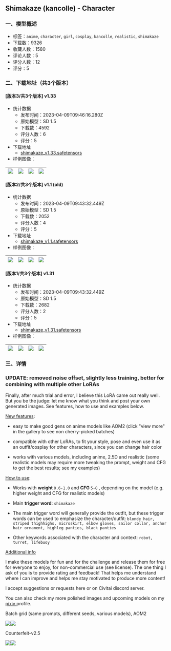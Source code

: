## Shimakaze (kancolle) - Character
### 一、模型概述

- 标签：`anime`, `character`, `girl`, `cosplay`, `kancolle`, `realistic`, `shimakaze`
- 下载数：9326
- 收藏人数：1580
- 评论人数：5
- 评分人数：12
- 评分：5

### 二、下载地址（共3个版本）

#### [版本3/共3个版本] v1.33

- 统计数据
  - 发布时间：2023-04-09T09:46:16.280Z
  - 原始模型：SD 1.5
  - 下载数：4592
  - 评分人数：6
  - 评分：5
- 下载地址
  - [shimakaze_v1.33.safetensors](https://civitai.com/api/download/models/40743)
- 样例图像：

| <img src="https://image.civitai.com/xG1nkqKTMzGDvpLrqFT7WA/16151813-c358-4d9a-928c-965e0d3cc600/width=450/557454.jpeg" /> | <img src="https://image.civitai.com/xG1nkqKTMzGDvpLrqFT7WA/f691d97f-fac1-490f-1f4c-fc5de9132c00/width=450/557426.jpeg" /> | <img src="https://image.civitai.com/xG1nkqKTMzGDvpLrqFT7WA/d22dee9d-3bd3-487d-1a3e-77c1ca9bb200/width=450/557453.jpeg" /> | <img src="https://image.civitai.com/xG1nkqKTMzGDvpLrqFT7WA/da54dac2-0772-41d7-f461-9b0b8d351800/width=450/557447.jpeg" /> |
| ---- | ---- | ---- | ---- |

#### [版本2/共3个版本] v1.1 (old)

- 统计数据
  - 发布时间：2023-04-09T09:43:32.449Z
  - 原始模型：SD 1.5
  - 下载数：2052
  - 评分人数：4
  - 评分：5
- 下载地址
  - [shimakaze_v1.1.safetensors](https://civitai.com/api/download/models/15503)
- 样例图像：

| <img src="https://image.civitai.com/xG1nkqKTMzGDvpLrqFT7WA/d924f37e-d888-4ae7-0fa0-db75e693c600/width=450/154553.jpeg" /> | <img src="https://image.civitai.com/xG1nkqKTMzGDvpLrqFT7WA/b165a43a-8195-4395-24fc-1e212ae8b000/width=450/154558.jpeg" /> | <img src="https://image.civitai.com/xG1nkqKTMzGDvpLrqFT7WA/d87ca359-79b6-4b64-23a7-0ee9f4582900/width=450/154557.jpeg" /> | <img src="https://image.civitai.com/xG1nkqKTMzGDvpLrqFT7WA/de8c95e4-b289-4237-5d20-b836b2bab300/width=450/154556.jpeg" /> |
| ---- | ---- | ---- | ---- |

#### [版本1/共3个版本] v1.31

- 统计数据
  - 发布时间：2023-04-09T09:43:32.449Z
  - 原始模型：SD 1.5
  - 下载数：2682
  - 评分人数：2
  - 评分：5
- 下载地址
  - [shimakaze_v1.31.safetensors](https://civitai.com/api/download/models/24393)
- 样例图像：

| <img src="https://image.civitai.com/xG1nkqKTMzGDvpLrqFT7WA/3fd6aaed-e4af-4458-6045-206b5667a700/width=450/265588.jpeg" /> | <img src="https://image.civitai.com/xG1nkqKTMzGDvpLrqFT7WA/f447cc15-8359-4e02-68af-6f3185250300/width=450/265587.jpeg" /> | <img src="https://image.civitai.com/xG1nkqKTMzGDvpLrqFT7WA/f91102be-48d1-4482-aac1-96c1b3156000/width=450/265586.jpeg" /> | <img src="https://image.civitai.com/xG1nkqKTMzGDvpLrqFT7WA/f9ecb807-4cf7-41b9-3487-932336d2f000/width=450/265585.jpeg" /> |
| ---- | ---- | ---- | ---- |


### 三、详情
<h3>UPDATE: removed noise offset, slightly less training, better for combining with multiple other LoRAs</h3><p>Finally, after much trial and error, I believe this LoRA came out really well. But you be the judge: let me know what you think and post your own generated images. See features, how to use and examples below.</p><p><u>New features</u>:</p><ul><li><p>easy to make good gens on anime models like AOM2 (click "view more" in the gallery to see non cherry-picked batches)</p></li><li><p>compatible with other LoRAs, to fit your style, pose and even use it as an outfit/cosplay for other characters, since you can change hair color</p></li><li><p>works with various models, including anime, 2.5D and realistic (some realistic models may require more tweaking the prompt, weight and CFG to get the best results; see my examples)</p></li></ul><p><u>How to use</u>:</p><ul><li><p>Works with <strong>weight </strong><code>0.6-1.0</code> and <strong>CFG </strong><code>5-8</code> , depending on the model (e.g. higher weight and CFG for realistic models)</p></li><li><p>Main <strong>trigger word</strong>: <code>shimakaze</code></p></li></ul><ul><li><p>The main trigger word will generally provide the outfit, but these trigger words can be used to emphasize the character/outfit: <code>blonde hair, striped thighhighs, microskirt, elbow gloves, sailor collar, anchor hair ornament, highleg panties, black panties</code></p></li><li><p>Other keywords associated with the character and context: <code>robot, turret, lifebuoy</code></p></li></ul><p><u>Additional info</u></p><p>I make these models for fun and for the challenge and release them for free for everyone to enjoy, for non-commercial use (see license). The one thing I ask of you is to provide rating and feedback! That helps me understand where I can improve and helps me stay motivated to produce more content!</p><p>I accept suggestions or requests here or on Civitai discord server.</p><p>You can also check my more polished images and upcoming models on my <a target="_blank" rel="ugc" href="https://www.pixiv.net/en/users/25545070">pixiv </a>profile.</p><p></p><p>Batch grid (same prompts, different seeds, various models), AOM2</p><img src="https://imagecache.civitai.com/xG1nkqKTMzGDvpLrqFT7WA/aa51b479-54a7-47f0-a94a-4eadeafb7300/width=525/aa51b479-54a7-47f0-a94a-4eadeafb7300" /><img src="https://imagecache.civitai.com/xG1nkqKTMzGDvpLrqFT7WA/195cf81f-b768-47db-13aa-6f555a094f00/width=525/195cf81f-b768-47db-13aa-6f555a094f00" /><p>Counterfeit-v2.5</p><img src="https://imagecache.civitai.com/xG1nkqKTMzGDvpLrqFT7WA/4b6d438c-6418-465e-b136-37ef0f29d300/width=525/4b6d438c-6418-465e-b136-37ef0f29d300" /><img src="https://imagecache.civitai.com/xG1nkqKTMzGDvpLrqFT7WA/3c586907-ac29-48cd-80c3-d781dad9d100/width=525/3c586907-ac29-48cd-80c3-d781dad9d100" /><p></p>